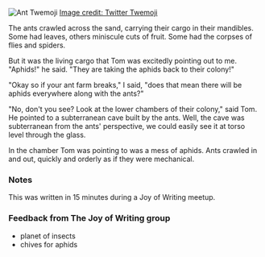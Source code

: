 ![Ant Twemoji](/j-farmers/attachments/thumbnail.svg) [Image credit: Twitter Twemoji](class:credit)

The ants crawled across the sand, carrying their cargo in their mandibles. Some had leaves, others miniscule cuts of fruit. Some had the corpses of flies and spiders.

But it was the living cargo that Tom was excitedly pointing out to me. "Aphids!" he said. "They are taking the aphids back to their colony!"

"Okay so if your ant farm breaks," I said, "does that mean there will be aphids everywhere along with the ants?"

"No, don't you see? Look at the lower chambers of their colony," said Tom. He pointed to a subterranean cave built by the ants. Well, the cave was subterranean from the ants' perspective, we could easily see it at torso level through the glass.

In the chamber Tom was pointing to was a mess of aphids. Ants crawled in and out, quickly and orderly as if they were mechanical.

### Notes

This was written in 15 minutes during a Joy of Writing meetup.

### Feedback from The Joy of Writing group

+ planet of insects
+ chives for aphids